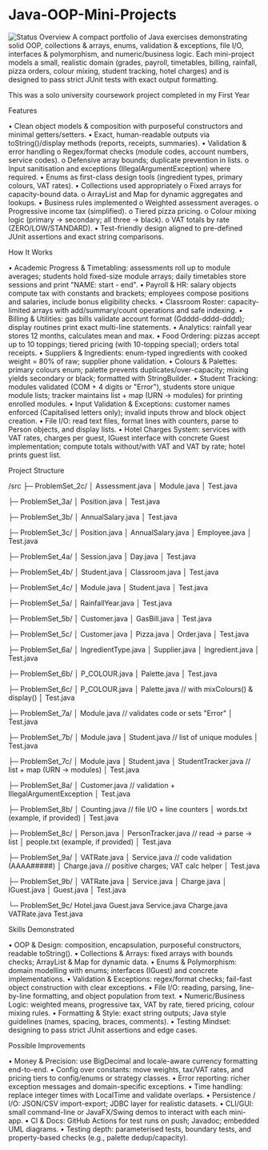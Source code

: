 # Java-OOP-Mini-Projects
![Status](https://img.shields.io/badge/Status-Complete-brightgreen)
Overview
A compact portfolio of Java exercises demonstrating solid OOP, collections & arrays, enums, validation & exceptions, file I/O, interfaces & polymorphism, and numeric/business logic.
Each mini-project models a small, realistic domain (grades, payroll, timetables, billing, rainfall, pizza orders, colour mixing, student tracking, hotel charges) and is designed to pass strict JUnit tests with exact output formatting.

This was a solo university coursework project completed in my First Year

 
Features

• Clean object models & composition with purposeful constructors and minimal getters/setters.
• Exact, human-readable outputs via toString()/display methods (reports, receipts, summaries).
• Validation & error handling
o Regex/format checks (module codes, account numbers, service codes).
o Defensive array bounds; duplicate prevention in lists.
o Input sanitisation and exceptions (IllegalArgumentException) where required.
• Enums as first-class design tools (ingredient types, primary colours, VAT rates).
• Collections used appropriately
o Fixed arrays for capacity-bound data.
o ArrayList and Map for dynamic aggregates and lookups.
• Business rules implemented
o Weighted assessment averages.
o Progressive income tax (simplified).
o Tiered pizza pricing.
o Colour mixing logic (primary → secondary; all three → black).
o VAT totals by rate (ZERO/LOW/STANDARD).
• Test-friendly design aligned to pre-defined JUnit assertions and exact string comparisons.
 
How It Works

• Academic Progress & Timetabling: assessments roll up to module averages; students hold fixed-size module arrays; daily timetables store sessions and print "NAME: start - end".
• Payroll & HR: salary objects compute tax with constants and brackets; employees compose positions and salaries, include bonus eligibility checks.
• Classroom Roster: capacity-limited arrays with add/summary/count operations and safe indexing.
• Billing & Utilities: gas bills validate account format (Gdddd-dddd-dddd); display routines print exact multi-line statements.
• Analytics: rainfall year stores 12 months, calculates mean and max.
• Food Ordering: pizzas accept up to 10 toppings; tiered pricing (with 10-topping special); orders total receipts.
• Suppliers & Ingredients: enum-typed ingredients with cooked weight = 80% of raw; supplier phone validation.
• Colours & Palettes: primary colours enum; palette prevents duplicates/over-capacity; mixing yields secondary or black; formatted with StringBuilder.
• Student Tracking: modules validated (COM + 4 digits or "Error"), students store unique module lists; tracker maintains list + map (URN → modules) for printing enrolled modules.
• Input Validation & Exceptions: customer names enforced (Capitalised letters only); invalid inputs throw and block object creation.
• File I/O: read text files, format lines with counters, parse to Person objects, and display lists.
• Hotel Charges System: services with VAT rates, charges per guest, IGuest interface with concrete Guest implementation; compute totals without/with VAT and VAT by rate; hotel prints guest list.
 
Project Structure

/src
 ├─ ProblemSet_2c/
 │   Assessment.java
 │   Module.java
 │   Test.java

 ├─ ProblemSet_3a/
 │   Position.java
 │   Test.java

 ├─ ProblemSet_3b/
 │   AnnualSalary.java
 │   Test.java

 ├─ ProblemSet_3c/
 │   Position.java
 │   AnnualSalary.java
 │   Employee.java
 │   Test.java

 ├─ ProblemSet_4a/
 │   Session.java
 │   Day.java
 │   Test.java

 ├─ ProblemSet_4b/
 │   Student.java
 │   Classroom.java
 │   Test.java

 ├─ ProblemSet_4c/
 │   Module.java
 │   Student.java
 │   Test.java

 ├─ ProblemSet_5a/
 │   RainfallYear.java
 │   Test.java

 ├─ ProblemSet_5b/
 │   Customer.java
 │   GasBill.java
 │   Test.java

 ├─ ProblemSet_5c/
 │   Customer.java
 │   Pizza.java
 │   Order.java
 │   Test.java

 ├─ ProblemSet_6a/
 │   IngredientType.java
 │   Supplier.java
 │   Ingredient.java
 │   Test.java

 ├─ ProblemSet_6b/
 │   P_COLOUR.java
 │   Palette.java
 │   Test.java

 ├─ ProblemSet_6c/
 │   P_COLOUR.java
 │   Palette.java     // with mixColours() & display()
 │   Test.java

 ├─ ProblemSet_7a/
 │   Module.java      // validates code or sets "Error"
 │   Test.java

 ├─ ProblemSet_7b/
 │   Module.java
 │   Student.java     // list of unique modules
 │   Test.java

 ├─ ProblemSet_7c/
 │   Module.java
 │   Student.java
 │   StudentTracker.java  // list + map (URN → modules)
 │   Test.java

 ├─ ProblemSet_8a/
 │   Customer.java    // validation + IllegalArgumentException
 │   Test.java

 ├─ ProblemSet_8b/
 │   Counting.java    // file I/O + line counters
 │   words.txt (example, if provided)
 │   Test.java

 ├─ ProblemSet_8c/
 │   Person.java
 │   PersonTracker.java  // read → parse → list
 │   people.txt (example, if provided)
 │   Test.java

 ├─ ProblemSet_9a/
 │   VATRate.java
 │   Service.java     // code validation (AAAA#####)
 │   Charge.java      // positive charges; VAT calc helper
 │   Test.java

 ├─ ProblemSet_9b/
 │   VATRate.java
 │   Service.java
 │   Charge.java
 │   IGuest.java
 │   Guest.java
 │   Test.java

 └─ ProblemSet_9c/
     Hotel.java
     Guest.java
     Service.java
     Charge.java
     VATRate.java
     Test.java

 
Skills Demonstrated

• OOP & Design: composition, encapsulation, purposeful constructors, readable toString().
• Collections & Arrays: fixed arrays with bounds checks; ArrayList & Map for dynamic data.
• Enums & Polymorphism: domain modelling with enums; interfaces (IGuest) and concrete implementations.
• Validation & Exceptions: regex/format checks; fail-fast object construction with clear exceptions.
• File I/O: reading, parsing, line-by-line formatting, and object population from text.
• Numeric/Business Logic: weighted means, progressive tax, VAT by rate, tiered pricing, colour mixing rules.
• Formatting & Style: exact string outputs; Java style guidelines (names, spacing, braces, comments).
• Testing Mindset: designing to pass strict JUnit assertions and edge cases.
 
Possible Improvements

• Money & Precision: use BigDecimal and locale-aware currency formatting end-to-end.
• Config over constants: move weights, tax/VAT rates, and pricing tiers to config/enums or strategy classes.
• Error reporting: richer exception messages and domain-specific exceptions.
• Time handling: replace integer times with LocalTime and validate overlaps.
• Persistence / I/O: JSON/CSV import-export; JDBC layer for realistic datasets.
• CLI/GUI: small command-line or JavaFX/Swing demos to interact with each mini-app.
• CI & Docs: GitHub Actions for test runs on push; Javadoc; embedded UML diagrams.
• Testing depth: parameterised tests, boundary tests, and property-based checks (e.g., palette dedup/capacity).
